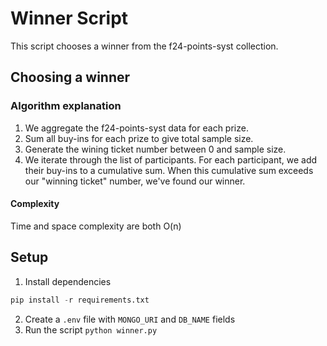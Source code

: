 # Winner Script

This script chooses a winner from the f24-points-syst collection.

## Choosing a winner

### Algorithm explanation

1. We aggregate the f24-points-syst data for each prize.
1. Sum all buy-ins for each prize to give total sample size.
1. Generate the wining ticket number between 0 and sample size.
1. We iterate through the list of participants. For each participant, we add their buy-ins to a cumulative sum. When this cumulative sum exceeds our "winning ticket" number, we've found our winner.

#### Complexity

Time and space complexity are both O(n)

## Setup

1. Install dependencies

```python
pip install -r requirements.txt
```

2. Create a `.env` file with `MONGO_URI` and `DB_NAME` fields
3. Run the script `python winner.py`
